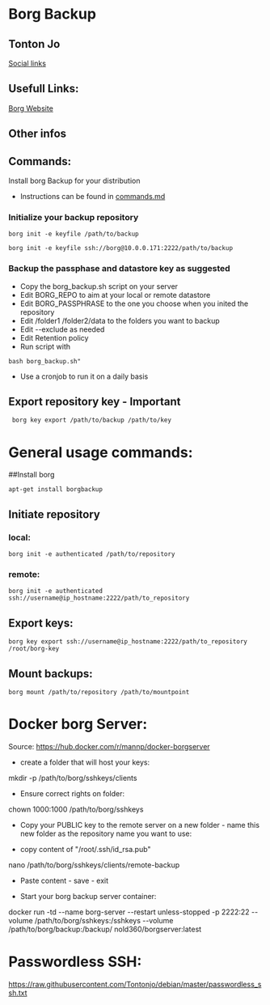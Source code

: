 # Borg Backup

## Tonton Jo
[Social links](https://linktr.ee/tontonjo)  

## Usefull Links: 
[Borg Website](https://www.borgbackup.org/)

## Other infos

## Commands:
Install borg Backup for your distribution

- Instructions can be found in [commands.md](https://github.com/Tontonjo/borg_backup/blob/main/commands.md)

### Initialize your backup repository 
```ssh
borg init -e keyfile /path/to/backup
```
```ssh
borg init -e keyfile ssh://borg@10.0.0.171:2222/path/to/backup
```
### Backup the passphase and datastore key as suggested

- Copy the borg_backup.sh script on your server
- Edit BORG_REPO to aim at your local or remote datastore
- Edit BORG_PASSPHRASE to the one you choose when you inited the repository
- Edit /folder1 /folder2/data to the folders you want to backup
- Edit --exclude as needed
- Edit Retention policy
- Run script with
```ssh
bash borg_backup.sh" 
```
- Use a cronjob to run it on a daily basis

## Export repository key - Important
```ssh
 borg key export /path/to/backup /path/to/key
```

# General usage commands:

##Install borg
```ssh
apt-get install borgbackup
```
## Initiate repository

### local:  
```ssh
borg init -e authenticated /path/to/repository  
```
### remote:  
```ssh
borg init -e authenticated ssh://username@ip_hostname:2222/path/to_repository
```

## Export keys: 
```ssh
borg key export ssh://username@ip_hostname:2222/path/to_repository /root/borg-key
```

## Mount backups:
```ssh
borg mount /path/to/repository /path/to/mountpoint
```

# Docker borg Server:

Source: https://hub.docker.com/r/mannp/docker-borgserver

- create a folder that will host your keys:

mkdir -p /path/to/borg/sshkeys/clients

- Ensure correct rights on folder:

chown 1000:1000 /path/to/borg/sshkeys

- Copy your PUBLIC key to the remote server on a new folder - name this new folder as the repository name you want to use:

- copy content of "/root/.ssh/id_rsa.pub"

nano /path/to/borg/sshkeys/clients/remote-backup

- Paste content - save - exit

- Start your borg backup server container:

docker run -td --name borg-server --restart unless-stopped -p 2222:22 --volume /path/to/borg/sshkeys:/sshkeys --volume /path/to/borg/backup:/backup/ nold360/borgserver:latest


# Passwordless SSH:

https://raw.githubusercontent.com/Tontonjo/debian/master/passwordless_ssh.txt
